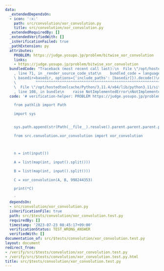 ```yaml
---
data:
  _extendedDependsOn:
  - icon: ':x:'
    path: src/convolution/xor_convolution.py
    title: src/convolution/xor_convolution.py
  _extendedRequiredBy: []
  _extendedVerifiedWith: []
  _isVerificationFailed: true
  _pathExtension: py
  attributes:
    PROBLEM: https://judge.yosupo.jp/problem/bitwise_xor_convolution
    links:
    - https://judge.yosupo.jp/problem/bitwise_xor_convolution
  bundledCode: "Traceback (most recent call last):\n  File \"/opt/hostedtoolcache/Python/3.11.4/x64/lib/python3.11/site-packages/onlinejudge_verify/documentation/build.py\"\
    , line 71, in _render_source_code_stat\n    bundled_code = language.bundle(stat.path,\
    \ basedir=basedir, options={'include_paths': [basedir]}).decode()\n          \
    \         ^^^^^^^^^^^^^^^^^^^^^^^^^^^^^^^^^^^^^^^^^^^^^^^^^^^^^^^^^^^^^^^^^^^^^^^^^^^^^^^^^\n\
    \  File \"/opt/hostedtoolcache/Python/3.11.4/x64/lib/python3.11/site-packages/onlinejudge_verify/languages/python.py\"\
    , line 108, in bundle\n    raise NotImplementedError\nNotImplementedError\n"
  code: '# verification-helper: PROBLEM https://judge.yosupo.jp/problem/bitwise_xor_convolution

    from pathlib import Path

    import sys


    sys.path.append(str(Path(__file__).resolve().parent.parent.parent.parent))

    from src.convolution.xor_convolution import xor_convolution



    n = int(input())

    A = list(map(int, input().split()))

    B = list(map(int, input().split()))

    C = xor_convolution(A, B, 998244353)

    print(*C)

    '
  dependsOn:
  - src/convolution/xor_convolution.py
  isVerificationFile: true
  path: src/$tests/convolution/xor_convolution.test.py
  requiredBy: []
  timestamp: '2023-07-23 08:45:17+09:00'
  verificationStatus: TEST_WRONG_ANSWER
  verifiedWith: []
documentation_of: src/$tests/convolution/xor_convolution.test.py
layout: document
redirect_from:
- /verify/src/$tests/convolution/xor_convolution.test.py
- /verify/src/$tests/convolution/xor_convolution.test.py.html
title: src/$tests/convolution/xor_convolution.test.py
---
```

